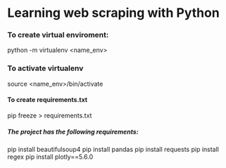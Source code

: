 # Learning web scraping with Python

### To create virtual enviroment:
python -m virtualenv <name_env>

### To activate virtualenv
source <name_env>/bin/activate

#### To create requirements.txt
pip freeze > requirements.txt

##### The project has the following requirements:
pip install beautifulsoup4
pip install pandas
pip install requests
pip install regex
pip install plotly==5.6.0